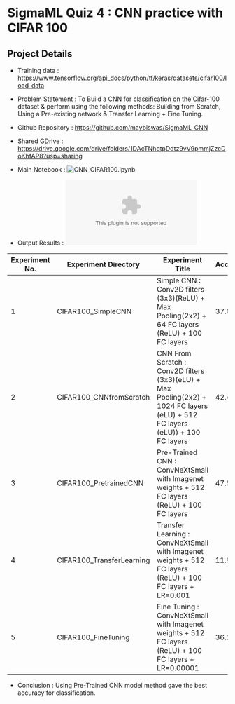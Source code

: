SigmaML Quiz 4 : CNN practice with CIFAR 100
===================================================

Project Details
---------------

* Training data : https://www.tensorflow.org/api_docs/python/tf/keras/datasets/cifar100/load_data

* Problem Statement : To Build a CNN for classification on the Cifar-100 dataset & perform using the following methods: Building from Scratch, Using a Pre-existing network & Transfer Learning + Fine Tuning.

* Github Repository : https://github.com/maybiswas/SigmaML_CNN
* Shared GDrive : https://drive.google.com/drive/folders/1DAcTNhotpDdtz9vV9pmmjZzcDoKhfAP8?usp=sharing

* Main Notebook : ![CNN_CIFAR100.ipynb](https://github.com/maybiswas/SigmaML_CNN/blob/main/CNN_CIFAR100.ipynb)

* Output Results : ![Results Table](https://github.com/maybiswas/SigmaML_CNN/blob/main/output/CIFAR100_performance_report.csv)
  
|Experiment No.|Experiment Directory|Experiment Title|Accuracy%|
|---|---|---|---|
|1|CIFAR100_SimpleCNN|Simple CNN : Conv2D filters (3x3)(ReLU) + Max Pooling(2x2) + 64 FC layers (ReLU) + 100 FC layers|37.08|
|2|CIFAR100_CNNfromScratch|CNN From Scratch : Conv2D filters (3x3)(eLU) + Max Pooling(2x2) + 1024 FC layers (eLU) + 512 FC layers (eLU)) + 100 FC layers|42.43|
|3|CIFAR100_PretrainedCNN|Pre-Trained CNN : ConvNeXtSmall with Imagenet weights + 512 FC layers (ReLU) + 100 FC layers|47.50|
|4|CIFAR100_TransferLearning|Transfer Learning : ConvNeXtSmall with Imagenet weights + 512 FC layers (ReLU) + 100 FC layers + LR=0.001|11.95|
|5|CIFAR100_FineTuning|Fine Tuning : ConvNeXtSmall with Imagenet weights + 512 FC layers (ReLU) + 100 FC layers + LR=0.00001|36.13|

* Conclusion : Using Pre-Trained CNN model method gave the best accuracy for classification.

